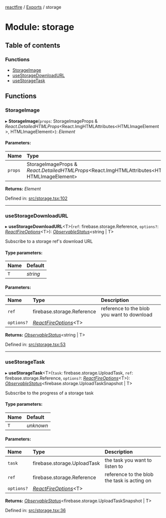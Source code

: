 [reactfire](../README.md) / [Exports](../modules.md) / storage

# Module: storage

## Table of contents

### Functions

- [StorageImage](storage.md#storageimage)
- [useStorageDownloadURL](storage.md#usestoragedownloadurl)
- [useStorageTask](storage.md#usestoragetask)

## Functions

### StorageImage

▸ **StorageImage**(`props`: StorageImageProps & *React.DetailedHTMLProps*<React.ImgHTMLAttributes<HTMLImageElement\>, HTMLImageElement\>): *Element*

#### Parameters:

Name | Type |
:------ | :------ |
`props` | StorageImageProps & *React.DetailedHTMLProps*<React.ImgHTMLAttributes<HTMLImageElement\>, HTMLImageElement\> |

**Returns:** *Element*

Defined in: [src/storage.tsx:102](https://github.com/FirebaseExtended/reactfire/blob/master/src/storage.tsx#L102)

___

### useStorageDownloadURL

▸ **useStorageDownloadURL**<T\>(`ref`: firebase.storage.Reference, `options?`: [*ReactFireOptions*](../interfaces/index.reactfireoptions.md)<T\>): [*ObservableStatus*](../interfaces/useobservable.observablestatus.md)<string \| T\>

Subscribe to a storage ref's download URL

#### Type parameters:

Name | Default |
:------ | :------ |
`T` | *string* |

#### Parameters:

Name | Type | Description |
:------ | :------ | :------ |
`ref` | firebase.storage.Reference | reference to the blob you want to download   |
`options?` | [*ReactFireOptions*](../interfaces/index.reactfireoptions.md)<T\> |     |

**Returns:** [*ObservableStatus*](../interfaces/useobservable.observablestatus.md)<string \| T\>

Defined in: [src/storage.tsx:53](https://github.com/FirebaseExtended/reactfire/blob/master/src/storage.tsx#L53)

___

### useStorageTask

▸ **useStorageTask**<T\>(`task`: firebase.storage.UploadTask, `ref`: firebase.storage.Reference, `options?`: [*ReactFireOptions*](../interfaces/index.reactfireoptions.md)<T\>): [*ObservableStatus*](../interfaces/useobservable.observablestatus.md)<firebase.storage.UploadTaskSnapshot \| T\>

Subscribe to the progress of a storage task

#### Type parameters:

Name | Default |
:------ | :------ |
`T` | *unknown* |

#### Parameters:

Name | Type | Description |
:------ | :------ | :------ |
`task` | firebase.storage.UploadTask | the task you want to listen to   |
`ref` | firebase.storage.Reference | reference to the blob the task is acting on   |
`options?` | [*ReactFireOptions*](../interfaces/index.reactfireoptions.md)<T\> |     |

**Returns:** [*ObservableStatus*](../interfaces/useobservable.observablestatus.md)<firebase.storage.UploadTaskSnapshot \| T\>

Defined in: [src/storage.tsx:36](https://github.com/FirebaseExtended/reactfire/blob/master/src/storage.tsx#L36)
